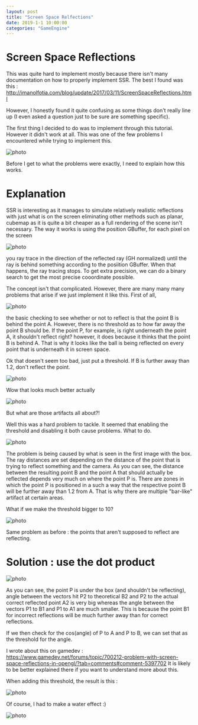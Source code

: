 ```yaml
---
layout: post
title: "Screen Space Relfections"
date: 2019-1-1 10:00:00
categories: "GameEngine"
---
```


# Screen Space Reflections

This was quite hard to implement mostly because there isn't many documentation on how to properly implement SSR. The best I found was this : http://imanolfotia.com/blog/update/2017/03/11/ScreenSpaceReflections.html

However, I honestly found it quite confusing as some things don't really line up (I even asked a question just to be sure are something specific).

The first thing I decided to do was to implement through this tutorial. However it didn't work at all. This was one of the few problems I encountered while trying to implement this.

![photo](/assets/SSR1.PNG)

Before I get to what the problems were exactly, I need to explain how this works.

# Explanation

SSR is interesting as it manages to simulate relatively realistic reflections with just what is on the screen eliminating other methods such as planar, cubemap as it is quite a bit cheaper as a full rendering of the scene isn't necessary. The way it works is using the position GBuffer, for each pixel on the screen

![photo](/assets/SSR2.png)

you ray trace in the direction of the reflected ray (GH normalized) until the ray is behind something according to the posiition GBuffer. When that happens, the ray tracing stops. To get extra precision, we can do a binary search to get the most precise cooordinate possible.

The concept isn't that complicated. However, there are many many many problems that arise if we just implement it like this. First of all,

![photo](/assets/SSR3.png)

the basic checking to see whether or not to reflect is that the point B is behind the point A. However, there is no threshold as to how far away the point B should be. If the point P, for example, is right underneath the point A, it shouldn't reflect right? however, it does because it thinks that the point B is behind A. That is why it looks like the ball is being reflected on every point that is underneath it in screen space.

Ok that doesn't seem too bad, just put a threshold. If B is further away than 1.2, don't reflect the point.

![photo](/assets/SSR6.PNG)

Wow that looks much better actually

![photo](/assets/SSR7.PNG)

But what are those artifacts all about?!

Well this was a hard problem to tackle. It seemed that enabling the threshold and disabling it both cause problems. What to do.

![photo](/assets/SSR4.png)

The problem is being caused by what is seen in the first image with the box. The ray distances are set depending on the distance of the point that is trying to reflect something and the camera. As you can see, the distance between the resulting point B and the point A that should actually be reflected depends very much on where the point P is. There are zones in which the point P is positioned in a such a way that the respective point B will be further away than 1.2 from A. That is why there are multiple "bar-like" artifact at certain areas.

What if we make the threshold bigger to 10?

![photo](/assets/SSR8.PNG)

Same problem as before : the points that aren't supposed to reflect are reflecting.

# Solution : use the dot product

![photo](/assets/SSR5.png)

As you can see, the point P is under the box (and shouldn't be reflecting), angle between the vectors hit P2 to theoretical B2 and P2 to the actual correct reflected point A2 is very big whereas the angle between the vectors P1 to B1 and P1 to A1 are much smaller. This is because the point B1 for incorrect reflections will be much further away than for correct reflections.

If we then check for the cos(angle) of P to A and P to B, we can set that as the threshold for the angle.

I wrote about this on gamedev : https://www.gamedev.net/forums/topic/700212-problem-with-screen-space-reflections-in-opengl/?tab=comments#comment-5397702 
It is likely to be better explained there if you want to understand more about this.

When adding this threshold, the result is this :

![photo](/assets/SSR_FIX.PNG)

Of course, I had to make a water effect :)

![photo](/assets/SSR_WATER.PNG)

